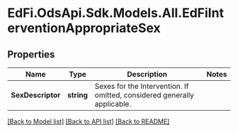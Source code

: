 # EdFi.OdsApi.Sdk.Models.All.EdFiInterventionAppropriateSex
## Properties

Name | Type | Description | Notes
------------ | ------------- | ------------- | -------------
**SexDescriptor** | **string** | Sexes for the Intervention. If omitted, considered generally applicable. | 

[[Back to Model list]](../README.md#documentation-for-models) [[Back to API list]](../README.md#documentation-for-api-endpoints) [[Back to README]](../README.md)

